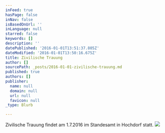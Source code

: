 ```yaml
---
inFeed: true
hasPage: false
inNav: false
isBasedOnUrl: ''
inLanguage: null
starred: false
keywords: []
description: ''
datePublished: '2016-01-01T13:51:37.805Z'
dateModified: '2016-01-01T13:50:16.675Z'
title: Zivilische Trauung
author: []
sourcePath: _posts/2016-01-01-zivilische-trauung.md
published: true
authors: []
publisher:
  name: null
  domain: null
  url: null
  favicon: null
_type: Blurb

---
```

Zivilische Trauung findet am 1.7.2016 im Standesamt in Hochdorf statt.
![](https://the-grid-user-content.s3-us-west-2.amazonaws.com/0d2300bb-32f2-4138-a880-87f8af842835.jpg)
